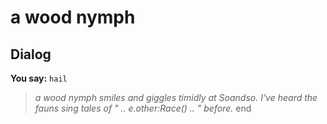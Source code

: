 # a wood nymph
## Dialog

**You say:** `hail`



>*a wood nymph smiles and giggles timidly at Soandso. I've heard the fauns sing tales of " .. e.other:Race() .. " before.*
end